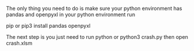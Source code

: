 The only thing you need to do is make sure your python environment has pandas and openpyxl in your python environment run

pip or pip3 install pandas openpyxl



The next step is you just need to run python or python3 crash.py then open crash.xlsm


